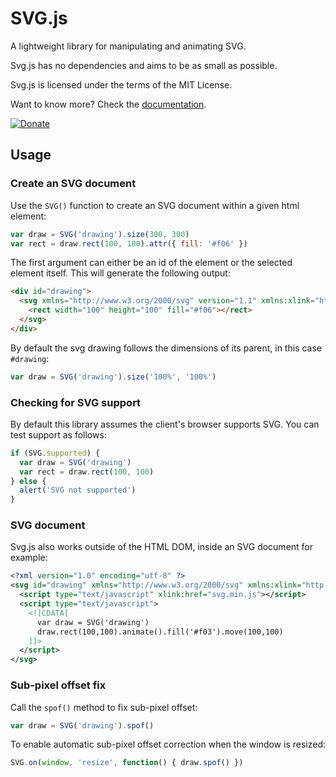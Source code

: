 # SVG.js

A lightweight library for manipulating and animating SVG.

Svg.js has no dependencies and aims to be as small as possible.

Svg.js is licensed under the terms of the MIT License.

Want to know more? Check the [documentation](http://documentup.com/wout/SVG.js).

[![Donate](https://img.shields.io/badge/Donate-PayPal-green.svg)](https://www.paypal.com/cgi-bin/webscr?cmd=_donations&business=pay%40woutfierens.com&lc=US&item_name=SVG.JS&currency_code=EUR&bn=PP-DonationsBF%3Abtn_donate_74x21.png%3ANonHostedGuest)

## Usage

### Create an SVG document

Use the `SVG()` function to create an SVG document within a given html element:

```javascript
var draw = SVG('drawing').size(300, 300)
var rect = draw.rect(100, 100).attr({ fill: '#f06' })
```
The first argument can either be an id of the element or the selected element itself.
This will generate the following output:

```html
<div id="drawing">
  <svg xmlns="http://www.w3.org/2000/svg" version="1.1" xmlns:xlink="http://www.w3.org/1999/xlink" width="300" height="300">
    <rect width="100" height="100" fill="#f06"></rect>
  </svg>
</div>
```

By default the svg drawing follows the dimensions of its parent, in this case `#drawing`:

```javascript
var draw = SVG('drawing').size('100%', '100%')
```

### Checking for SVG support

By default this library assumes the client's browser supports SVG. You can test support as follows:

```javascript
if (SVG.supported) {
  var draw = SVG('drawing')
  var rect = draw.rect(100, 100)
} else {
  alert('SVG not supported')
}
```


### SVG document
Svg.js also works outside of the HTML DOM, inside an SVG document for example:

```xml
<?xml version="1.0" encoding="utf-8" ?>
<svg id="drawing" xmlns="http://www.w3.org/2000/svg" xmlns:xlink="http://www.w3.org/1999/xlink" version="1.1" >
  <script type="text/javascript" xlink:href="svg.min.js"></script>
  <script type="text/javascript">
    <![CDATA[
      var draw = SVG('drawing')
      draw.rect(100,100).animate().fill('#f03').move(100,100)
    ]]>
  </script>
</svg>
```

### Sub-pixel offset fix
Call the `spof()` method to fix sub-pixel offset:

```javascript
var draw = SVG('drawing').spof()
```

To enable automatic sub-pixel offset correction when the window is resized:

```javascript
SVG.on(window, 'resize', function() { draw.spof() })
```